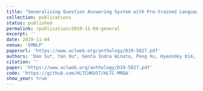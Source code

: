 ```yaml
---
title: "Generalizing Question Answering System with Pre-trained Language Model Fine-tuning"
collection: publications
status: published
permalink: /publication/2019-11-04-general
excerpt: ''
date: 2019-11-04
venue: 'EMNLP'
paperurl: 'https://www.aclweb.org/anthology/D19-5827.pdf'
authors: 'Dan Su*, Yan Xu*, Genta Indra Winata, Peng Xu, Hyeondey Kim, Zihan Liu and Pascale Fung'
citation: ''
paper: 'https://www.aclweb.org/anthology/D19-5827.pdf'
code: 'https://github.com/HLTCHKUST/HLTC-MRQA'
show_year: true
---
```

